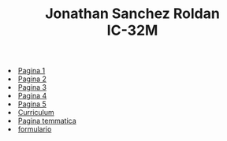 <!DOCTYPE html>
<html lang="en">
<head>
    <meta charset="UTF-8">
    <meta name="viewport" content="width=header, initial-scale=1.0">
    <title>Blogescolar</title>
    <link rel="stylesheet" href="css/estilospp.css">
</head>
<body>
    <header id="titulo">
        <h1>Jonathan Sanchez Roldan <br>
        IC-32M</h1>
    </header>
    <section id="lista">
            <li> <a href="Pagina1.html"> Pagina 1 </a> </li>
            <li> <a href="pagina2.html"> Pagina 2 </a> </li>
            <li> <a href="Pagina3.html"> Pagina 3 </a> </li>
            <li> <a href="pagina4.html"> Pagina 4 </a> </li>
            <li> <a href="pagina5.html"> Pagina 5 </a> </li>
            <li> <a href="Curriculum.html"> Curriculum </a> </li>
            <li> <a href="paginatematica.html"> Pagina temmatica </a> </li>
            <li> <a href="form.html"> formulario </a> </li>
    </section>
</body>
</html>
